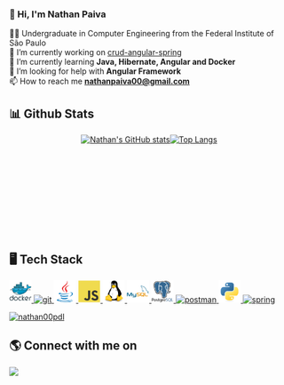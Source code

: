 ### 👋 Hi, I'm Nathan Paiva

👨‍🎓 Undergraduate in Computer Engineering from the Federal Institute of São Paulo<br/>
🔭 I’m currently working on [crud-angular-spring](https://github.com/nathan00pdl/crud-angular-spring)<br/>
🌱 I’m currently learning **Java, Hibernate, Angular and Docker**<br/>
🤝 I’m looking for help with **Angular Framework**<br/>
📫 How to reach me **nathanpaiva00@gmail.com**<br/>


## 📊 Github Stats
<a href="https://github.com/nathan00pdl" style="display: flex; justify-content: center;">
  <img src="https://github-readme-stats.vercel.app/api?username=nathan00pdl&show_icons=true&theme=chartreuse-dark" alt="Nathan's GitHub stats" height="180em">
  <img src="https://github-readme-stats.vercel.app/api/top-langs/?username=nathan00pdl&layout=compact&theme=chartreuse-dark" alt="Top Langs" height="180em"> 
</a>


## 🖥️ Tech Stack
<p align="left"> <a href="https://www.docker.com/" target="_blank" rel="noreferrer"> <img src="https://raw.githubusercontent.com/devicons/devicon/master/icons/docker/docker-original-wordmark.svg" alt="docker" width="40" height="40"/> </a> <a href="https://git-scm.com/" target="_blank" rel="noreferrer"> <img src="https://www.vectorlogo.zone/logos/git-scm/git-scm-icon.svg" alt="git" width="40" height="40"/> </a> <a href="https://www.java.com" target="_blank" rel="noreferrer"> <img src="https://raw.githubusercontent.com/devicons/devicon/master/icons/java/java-original.svg" alt="java" width="40" height="40"/> </a> <a href="https://developer.mozilla.org/en-US/docs/Web/JavaScript" target="_blank" rel="noreferrer"> <img src="https://raw.githubusercontent.com/devicons/devicon/master/icons/javascript/javascript-original.svg" alt="javascript" width="40" height="40"/> </a> <a href="https://www.linux.org/" target="_blank" rel="noreferrer"> <img src="https://raw.githubusercontent.com/devicons/devicon/master/icons/linux/linux-original.svg" alt="linux" width="40" height="40"/> </a> <a href="https://www.mysql.com/" target="_blank" rel="noreferrer"> <img src="https://raw.githubusercontent.com/devicons/devicon/master/icons/mysql/mysql-original-wordmark.svg" alt="mysql" width="40" height="40"/> </a> <a href="https://www.postgresql.org" target="_blank" rel="noreferrer"> <img src="https://raw.githubusercontent.com/devicons/devicon/master/icons/postgresql/postgresql-original-wordmark.svg" alt="postgresql" width="40" height="40"/> </a> <a href="https://postman.com" target="_blank" rel="noreferrer"> <img src="https://www.vectorlogo.zone/logos/getpostman/getpostman-icon.svg" alt="postman" width="40" height="40"/> </a> <a href="https://www.python.org" target="_blank" rel="noreferrer"> <img src="https://raw.githubusercontent.com/devicons/devicon/master/icons/python/python-original.svg" alt="python" width="40" height="40"/> </a> <a href="https://spring.io/" target="_blank" rel="noreferrer"> <img src="https://www.vectorlogo.zone/logos/springio/springio-icon.svg" alt="spring" width="40" height="40"/> </a> </p>

<p align="left"> <a href="https://github.com/ryo-ma/github-profile-trophy"><img src="https://github-profile-trophy.vercel.app/?username=nathan00pdl" alt="nathan00pdl" /></a> </p>


## 🌎 Connect with me on 
<p align="left">
 <a href="www.linkedin.com/in/nathan-paiva-636336236" target="_blank"><img height="45em" src="https://img.shields.io/badge/LinkedIn-0077B5?style=for-the-badge&logo=linkedin&logoColor=white"></a>
</p>
